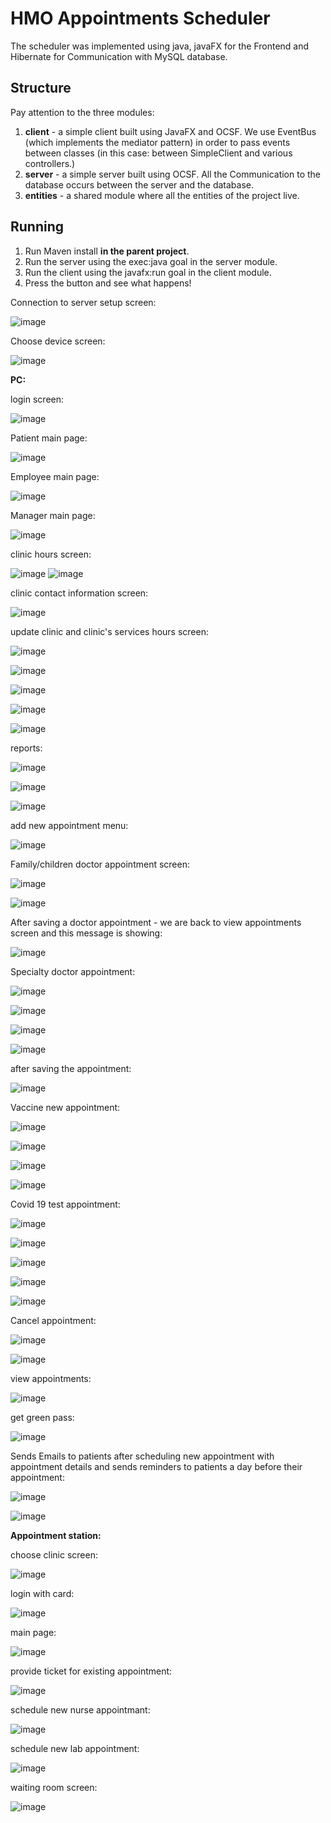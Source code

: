 # HMO Appointments Scheduler
The scheduler was implemented using java, javaFX for the Frontend and Hibernate for Communication with MySQL database.

## Structure
Pay attention to the three modules:
1. **client** - a simple client built using JavaFX and OCSF. We use EventBus (which implements the mediator pattern) in order to pass events between classes (in this case: between SimpleClient and various controllers.)
2. **server** - a simple server built using OCSF. All the Communication to the database occurs between the server and the database. 
3. **entities** - a shared module where all the entities of the project live.

## Running
1. Run Maven install **in the parent project**.
2. Run the server using the exec:java goal in the server module.
3. Run the client using the javafx:run goal in the client module.
4. Press the button and see what happens!

Connection to server setup screen:

![image](https://user-images.githubusercontent.com/84031027/150212629-6aced095-d3af-43ee-9a70-545b2fe4659a.png)


Choose device screen:

![image](https://user-images.githubusercontent.com/84031027/148525817-05cf6146-66a9-4a9c-a7f5-d3625592fe47.png)

**PC:**

login screen:

![image](https://user-images.githubusercontent.com/84031027/148526063-2eef8289-341b-42ff-a3eb-c3b64b0ffd37.png)

Patient main page:

![image](https://user-images.githubusercontent.com/84031027/150212102-7e3d4370-ad0e-40c2-8581-91641fbcf4aa.png)

Employee main page:

![image](https://user-images.githubusercontent.com/84031027/150212290-584eff8c-bfe6-4d75-8414-4d17fb1345c1.png)

Manager main page:

![image](https://user-images.githubusercontent.com/84031027/150212189-d5a29046-6dfa-4256-a2e9-7dbd306bb372.png)

clinic hours screen:

![image](https://user-images.githubusercontent.com/84031027/148528020-3e3cbe00-5a92-40cc-80da-f08b7e710fcd.png)
![image](https://user-images.githubusercontent.com/84031027/148528063-30e9ef91-5261-4e8a-9849-2cbee0d37893.png)

clinic contact information screen:

![image](https://user-images.githubusercontent.com/84031027/148528158-3f8ee660-18a6-4bcb-b75e-2c0279531a3a.png)

update clinic and clinic's services hours screen:

![image](https://user-images.githubusercontent.com/84031027/148689655-ca162613-4044-4987-9e3e-aa60f3c13be9.png)

![image](https://user-images.githubusercontent.com/84031027/148689673-fdc918a9-da8e-44cf-af5e-034f988f7126.png)

![image](https://user-images.githubusercontent.com/84031027/148689691-4fd83ea2-adc6-4a63-91ee-4d581752d9d0.png)

![image](https://user-images.githubusercontent.com/84031027/148689702-f4999d7f-d72f-4bc9-932e-57b9109ee3aa.png)

![image](https://user-images.githubusercontent.com/84031027/148692211-05b22323-9672-4a8e-814c-a84592c4ebbc.png)

reports:

![image](https://user-images.githubusercontent.com/84031027/150212767-ee9f6cee-9184-48e8-aca3-6c64c6abfc43.png)

![image](https://user-images.githubusercontent.com/84031027/150212818-56d6613a-3206-4b24-92b5-2349e66684d4.png)

![image](https://user-images.githubusercontent.com/84031027/150212937-5e10ffb9-4fc1-43d3-a302-a1692bc02ea7.png)

add new appointment menu:

![image](https://user-images.githubusercontent.com/84031027/150213163-c85c0c79-8b92-4aa8-b824-656a783f6324.png)

Family/children doctor appointment screen:

![image](https://user-images.githubusercontent.com/84031027/150213213-da242abc-d855-4c2d-99f7-ecabf99e4dbc.png)

![image](https://user-images.githubusercontent.com/84031027/150213371-7703eefb-a89e-4206-ba8a-a35b7caaa9b2.png)

After saving a doctor appointment - we are back to view appointments screen and this message is showing:

![image](https://user-images.githubusercontent.com/84031027/150213571-0d7e6ebb-9fda-4fb1-9da1-cd6d64d7696e.png)

Specialty doctor appointment:

![image](https://user-images.githubusercontent.com/84031027/150213627-9c8fe1dc-e9f4-463e-b9b0-bb97ef61fdc3.png)

![image](https://user-images.githubusercontent.com/84031027/150213687-8e06524b-4556-46d2-887e-5e7a54d8e1b6.png)

![image](https://user-images.githubusercontent.com/84031027/150213737-dee6509c-9a40-4ad3-b5c7-28b37287827a.png)

![image](https://user-images.githubusercontent.com/84031027/150213767-fb9df876-557a-4e82-b6f1-66bbea0256df.png)

after saving the appointment:

![image](https://user-images.githubusercontent.com/84031027/150213827-65de7942-ce7e-48ad-b7f6-214f52e8baee.png)

Vaccine new appointment:

![image](https://user-images.githubusercontent.com/84031027/150213913-a6c711fd-a7a2-4d86-86df-59566694c5cc.png)

![image](https://user-images.githubusercontent.com/84031027/150213958-23ffb2a1-08e1-4619-b2b5-c994bb2f2c55.png)

![image](https://user-images.githubusercontent.com/84031027/150214004-c59e9ced-647c-4da1-9465-f6d1bc102954.png)

![image](https://user-images.githubusercontent.com/84031027/150214099-af84d986-d2ff-4548-88ec-96c2434b2660.png)

Covid 19 test appointment:

![image](https://user-images.githubusercontent.com/84031027/150214181-ccfae802-c34b-4a90-bb68-8bea6d10cca5.png)

![image](https://user-images.githubusercontent.com/84031027/150214205-eb9b80b4-0e31-4934-ba3c-8f0f7a75117d.png)

![image](https://user-images.githubusercontent.com/84031027/150214268-8ffb759a-54a2-4d21-8866-e2ec1271d262.png)

![image](https://user-images.githubusercontent.com/84031027/150214309-c36a9c7d-5778-4317-8537-0fd35a7ba7d9.png)

![image](https://user-images.githubusercontent.com/84031027/150214341-49d86e50-79f2-42c0-a58b-04fdb95da60b.png)

Cancel appointment:

![image](https://user-images.githubusercontent.com/84031027/150214450-d27c5873-07bc-4323-947f-ae9e22913b57.png)

![image](https://user-images.githubusercontent.com/84031027/150214492-55984054-b6f8-4884-94ff-5d348b461403.png)

view appointments:

![image](https://user-images.githubusercontent.com/84031027/150214579-b1edb3e8-2264-462f-b2d1-3a13d657aa44.png)

get green pass:

![image](https://user-images.githubusercontent.com/84031027/150214642-651f4666-eb09-4416-b2eb-bd8ed8f37c96.png)

Sends Emails to patients after scheduling new appointment with appointment details and sends reminders to patients a day before their appointment:

![image](https://user-images.githubusercontent.com/84031027/150214993-7451f804-145d-474d-a2f5-2a5bddbac5ec.png)

![image](https://user-images.githubusercontent.com/84031027/150215038-fcd8120a-6e4b-4508-9517-06d3b25377ed.png)


**Appointment station:** 

choose clinic screen:

![image](https://user-images.githubusercontent.com/84031027/148946749-c3f59785-40fd-411c-b218-b16c87b0121e.png)

login with card:

![image](https://user-images.githubusercontent.com/84031027/148946865-c51ee7c9-47fe-4052-a5f7-b5cacaa99149.png)

main page:

![image](https://user-images.githubusercontent.com/84031027/148952748-1b08c3df-d0f5-48fa-9c7d-92ca0ea49e4b.png)

provide ticket for existing appointment:

![image](https://user-images.githubusercontent.com/84031027/150215429-ec64e4a9-8d39-40f4-9d66-71f0656670cd.png)

schedule new nurse appointmant:

![image](https://user-images.githubusercontent.com/84031027/150215610-b9419017-7840-4c2e-bdc8-126e053e0ddf.png)

schedule new lab appointment:

![image](https://user-images.githubusercontent.com/84031027/150215749-a32569c9-b885-47fe-8c05-115c4268205c.png)

waiting room screen:

![image](https://user-images.githubusercontent.com/84031027/152314314-4a688999-93f3-400a-9eb7-e2988d23f173.png)






